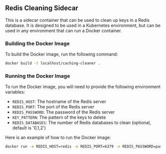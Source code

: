 ## Redis Cleaning Sidecar

This is a sidecar container that can be used to clean up keys in a Redis database. It is designed to be used in a Kubernetes environment, but can be used in any environment that can run a Docker container.

### Building the Docker Image

To build the Docker image, run the following command:

```bash 
docker build -t localhost/caching-cleaner .
```

### Running the Docker Image

To run the Docker image, you will need to provide the following environment variables:

- `REDIS_HOST`: The hostname of the Redis server
- `REDIS_PORT`: The port of the Redis server
- `REDIS_PASSWORD`: The password of the Redis server
- `KEY_PATTERN`: The pattern of the keys to delete
- `REDIS_DATABASES`: The number of Redis databases to clean (optional, default is '0,1,2')

Here is an example of how to run the Docker image:

```bash
docker run -e REDIS_HOST=redis -e REDIS_PORT=6379 -e REDIS_PASSWORD=password -e KEY_PATTERN='test*' -e REDIS_DATABASES='0,1,2' localhost/caching-cleaner
```